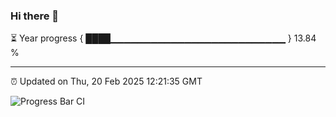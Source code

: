 ### Hi there 👋

⏳ Year progress { ████▁▁▁▁▁▁▁▁▁▁▁▁▁▁▁▁▁▁▁▁▁▁▁▁▁▁ } 13.84 %

---

⏰ Updated on Thu, 20 Feb 2025 12:21:35 GMT

![Progress Bar CI](https://github.com/code-lakshay/GitHub-Actions-Demo/workflows/Progress%20Bar%20CI/badge.svg)
